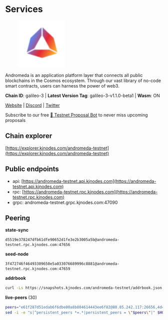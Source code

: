# Services

<figure><img src="https://raw.githubusercontent.com/kj89/cosmos-images/main/logos/andromeda.png" width="150" alt=""><figcaption></figcaption></figure>

Andromeda is an application platform layer that connects all  public blockchains in the Cosmos ecosystem. Through our vast  library of no-code smart contracts, users can harness the power of web3.

**Chain ID**: galileo-3 | **Latest Version Tag**: galileo-3-v1.1.0-beta1 | **Wasm**: ON

[Website](https://www.andromedaprotocol.io) | [Discord](https://discord.gg/wzM3kSN3sE) | [Twitter](https://twitter.com/andromedaprot)



Subscribe to our free [🤖 Testnet Proposal Bot](https://t.me/kjnodes_testnet_proposal_bot) to never miss upcoming proposals


## Chain explorer
[https://explorer.kjnodes.com/andromeda-testnet](https://explorer.kjnodes.com/andromeda-testnet)

## Public endpoints

* api: [https://andromeda-testnet.api.kjnodes.com](https://andromeda-testnet.api.kjnodes.com)
* rpc: [https://andromeda-testnet.rpc.kjnodes.com](https://andromeda-testnet.rpc.kjnodes.com)
* grpc: andromeda-testnet.grpc.kjnodes.com:47090

## Peering

**state-sync**

```text
d5519e378247dfb61dfe90652d1fe3e2b3005a5b@andromeda-testnet.rpc.kjnodes.com:47656
```

**seed-node**

```text
3f472746f46493309650e5a033076689996c8881@andromeda-testnet.rpc.kjnodes.com:47659
```

**addrbook**
```bash
curl -Ls https://snapshots.kjnodes.com/andromeda-testnet/addrbook.json > $HOME/.andromedad/config/addrbook.json
```

**live-peers** (30)
```bash
peers="e61f287d51edab6f6dbe00a8b804614443ee6f82@80.85.242.117:26656,4d4309bf054ca12f128035eab81b66350b5de575@178.172.212.122:26656,6d59b44efa40c4a03a24bf598b6cd662e8003655@135.181.96.66:26656,a4d291d17d8e74979e7db5a1e936269835e802af@194.165.59.78:26656,6665e836cfe7ca1cfcc2e056fc9ed5400511af72@45.132.106.161:26656,9230896c5f22a363eed1c3bd3ed8068134b1dedd@124.120.12.196:26656,385bda41dc8ce86d0dd4c99d3cf371ca8fccfeb6@135.125.189.131:20095,443a51f595c9ca16273ca6146db1375e4223a91f@172.93.110.154:26656,1d94f397352dc20be4b56e4bfd9305649cbac778@65.108.232.150:20095,05d3613dfb738ff22d0ea974bd0d1353ecdc6231@65.108.101.124:26656,ef6ec2cf74e157e3c6056c0469f3ede08b418ec7@144.76.164.139:15656,dfa4155254cf862fbd411b9e02e26ecb00cd2436@85.10.198.171:26456,27e4aeaf8ef79a25904cd1042cf25ac6a1a0e7e5@103.180.28.220:26656,704e605f9bd65912d8c65a58f955601c31188548@65.21.203.204:19656,b6dd58949a8b9c03349bdbec8aeeccd5e0d39283@31.220.74.50:26656,00171178f5d8b22d1a3396d9388adbb8ec1c0541@38.242.208.162:36656,d5519e378247dfb61dfe90652d1fe3e2b3005a5b@65.109.68.190:47656,94fdba93b79d27701896d65d8e60155e06326532@65.109.63.110:15656,05b853c6022c51b2065665e66876e27aee9fed59@149.102.140.189:26656,832f366a1429db31ca6cca1b134f304daacbb302@82.146.41.203:26656,00c49b6c8f0613bda77f27bf5072e4a000ace2b7@89.252.21.37:60556,bd323d2c7ce260b831d20923d390e4a1623f32c4@213.239.215.195:20095,03dc9e3ec16856653e0361f290a7580cf6b26a86@65.108.66.34:29556,de8e1fd6c53fa464965b547d100f091277ddcb04@80.89.229.115:26656,6aaf94803e3f387a3ee08b731890e6914e1e3419@65.108.233.102:30656,f065bd4154e33dad9b6ca3e04bf3f8a9bcab9567@1.53.241.61:47656,e8f8c97c65b3e65797eca3489de7c1682e85d4df@78.25.143.46:47656,1141119a7d248cc19b31b18d56162a365954deb9@45.132.106.149:26656,257491189415103312bcd203b1c6cd114d2cde9e@38.242.225.252:26656,855a1da5a4dc8381804b4a76158a69f41397447c@212.227.12.83:26656"
sed -i -e "s|^persistent_peers *=.*|persistent_peers = \"$peers\"|" $HOME/.andromedad/config/config.toml
```
